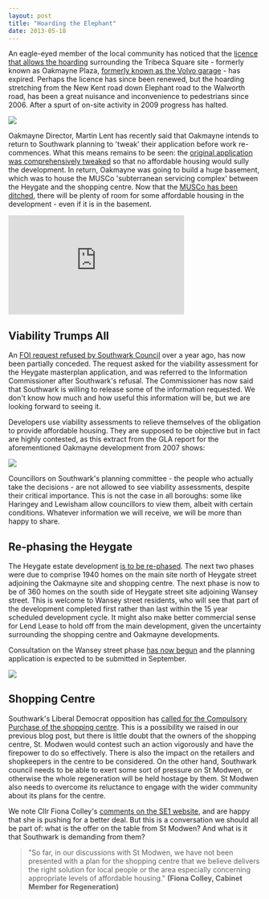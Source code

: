 ```yaml
---
layout: post
title: "Hoarding the Elephant"
date: 2013-05-18
---
```

An eagle-eyed member of the local community has noticed that the [licence that allows the hoarding](https://crappistmartin.github.io/images/TribecaHoardingsLicence.jpg) surrounding the Tribeca Square site - formerly known as Oakmayne Plaza, [formerly known as the Volvo garage](https://crappistmartin.github.io/images/volvocpo.jpg) - has expired. Perhaps the licence has since been renewed, but the hoarding stretching from the New Kent road down Elephant road to the Walworth road, has been a great nuisance and inconvenience to pedestrians since 2006.
After a spurt of on-site activity in 2009 progress has halted.

![](https://southwarknotes.files.wordpress.com/2009/12/plazagone1.jpg)

Oakmayne Director, Martin Lent has recently said that Oakmayne intends to return to Southwark planning to 'tweak' their application before work re-commences. What this means remains to be seen: the [original application was comprehensively tweaked](https://www.london-se1.co.uk/news/view/3641) so that no affordable housing would sully the development. In return, Oakmayne was going to build a huge basement, which was to house the MUSCo 'subterranean servicing complex' between the Heygate and the shopping centre. Now that the [MUSCo has been ditched](https://www.london-se1.co.uk/news/view/5052), there will be plenty of room for some affordable housing in the development - even if it is in the basement.  

<iframe width="350" height="197" src="https://www.youtube.com/embed/bIlzq9g1u8c" frameborder="0" allowfullscreen></iframe>

## Viability Trumps All
An [FOI request refused by Southwark Council](https://www.whatdotheyknow.com/request/viability_assessment_for_plannin#outgoing-205692) over a year ago, has now been partially conceded. The request asked for the viability assessment for the Heygate masterplan application, and was referred to the Information Commissioner after Southwark's refusal. The Commissioner has now said that Southwark is willing to release some of the information requested. We don't know how much and how useful this information will be, but we are looking forward to seeing it. 

Developers use viability assessments to relieve themselves of the obligation to provide affordable housing. They are supposed to be objective but in fact are highly contested, as this extract from the GLA report for the aforementioned Oakmayne development from 2007 shows:  

![](https://crappistmartin.github.io/images/gla.jpg)

Councillors on Southwark's planning committee - the people who actually take the decisions - are not allowed to see viability assessments, despite their critical importance. This is not the case in all boroughs: some like Haringey and Lewisham allow councillors to view them, albeit with certain conditions. Whatever information we will receive, we will be more than happy to share. 


## Re-phasing the Heygate
The Heygate estate development [is to be re-phased](https://www.london-se1.co.uk/news/view/6817). The next two phases were due to comprise 1940 homes on the main site north of Heygate street adjoining the Oakmayne site and shopping centre. The next phase is now to be of 360 homes on the south side of Heygate street site adjoining Wansey street. This is welcome to Wansey street residents, who will see that part of the development completed first rather than last within the 15 year scheduled development cycle. It might also make better commercial sense for Lend Lease to hold off from the main development, given the uncertainty surrounding the shopping centre and Oakmayne developments.
 
Consultation on the Wansey street phase [has now begun](https://www.elephantandcastle.org.uk/pages/news_events/215/elephant_castle.html) and the planning application is expected to be submitted in September.

![](https://crappistmartin.github.io/images/heygatephases.jpg)

## Shopping Centre
Southwark's Liberal Democrat opposition has [called for the Compulsory Purchase of the shopping centre](https://www.london-se1.co.uk/news/view/6808). This is a possibility we raised in our previous blog post, but there is little doubt that the owners of the shopping centre, St. Modwen would contest such an action vigorously and have the firepower to do so effectively. There is also the impact on the retailers and shopkeepers in the centre to be considered. On the other hand, Southwark council needs to be able to exert some sort of pressure on St Modwen, or otherwise the whole regeneration will be held hostage by them. St Modwen also needs to overcome its reluctance to engage with the wider community about its plans for the centre. 

We note Cllr Fiona Colley's [comments on the SE1 website](https://www.london-se1.co.uk/news/view/6808), and are happy that she is pushing for a better deal. But this is a conversation we should all be part of: what is the offer on the table from St Modwen? And what is it that Southwark is demanding from them?

>"So far, in our discussions with St Modwen, we have not been presented with a plan for the shopping centre that we believe delivers the right solution for local people or the area especially concerning appropriate levels of affordable housing." __(Fiona Colley, Cabinet Member for Regeneration)__











